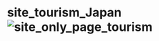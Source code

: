 # site_tourism_Japan ![site_only_page_tourism](https://github.com/MB-mika/site_tourism_Japan/assets/131668914/d238d797-0982-409d-8938-d30e86edb6f8)
